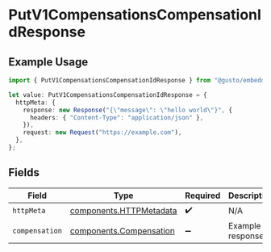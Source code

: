 # PutV1CompensationsCompensationIdResponse

## Example Usage

```typescript
import { PutV1CompensationsCompensationIdResponse } from "@gusto/embedded-api/models/operations/putv1compensationscompensationid.js";

let value: PutV1CompensationsCompensationIdResponse = {
  httpMeta: {
    response: new Response("{\"message\": \"hello world\"}", {
      headers: { "Content-Type": "application/json" },
    }),
    request: new Request("https://example.com"),
  },
};
```

## Fields

| Field                                                              | Type                                                               | Required                                                           | Description                                                        |
| ------------------------------------------------------------------ | ------------------------------------------------------------------ | ------------------------------------------------------------------ | ------------------------------------------------------------------ |
| `httpMeta`                                                         | [components.HTTPMetadata](../../models/components/httpmetadata.md) | :heavy_check_mark:                                                 | N/A                                                                |
| `compensation`                                                     | [components.Compensation](../../models/components/compensation.md) | :heavy_minus_sign:                                                 | Example response                                                   |